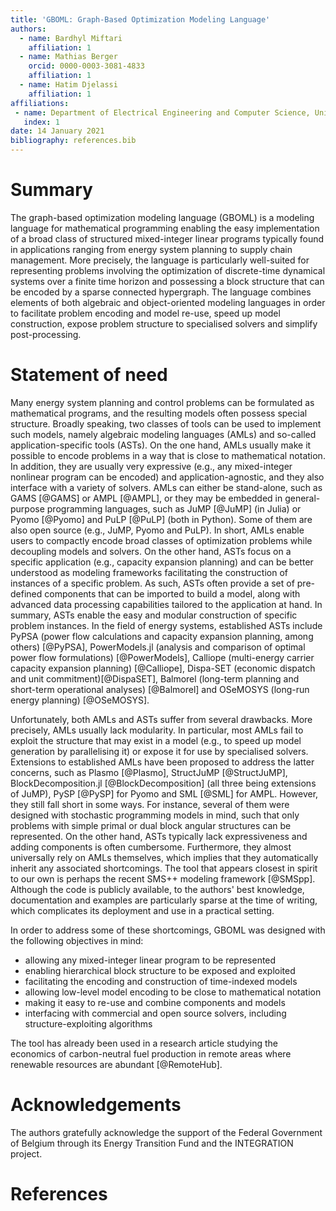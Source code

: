 ```yaml
---
title: 'GBOML: Graph-Based Optimization Modeling Language'
authors:
  - name: Bardhyl Miftari
    affiliation: 1
  - name: Mathias Berger
    orcid: 0000-0003-3081-4833
    affiliation: 1
  - name: Hatim Djelassi
    affiliation: 1
affiliations:
 - name: Department of Electrical Engineering and Computer Science, University of Liège, Liège, Belgium
   index: 1
date: 14 January 2021
bibliography: references.bib
---
```


# Summary

The graph-based optimization modeling language (GBOML) is a modeling language for mathematical programming enabling the easy implementation of a broad class of structured mixed-integer linear programs typically found in applications ranging from energy system planning to supply chain management. More precisely, the language is particularly well-suited for representing problems involving the optimization of discrete-time dynamical systems over a finite time horizon and possessing a block structure that can be encoded by a sparse connected hypergraph. The language combines elements of both algebraic and object-oriented modeling languages in order to facilitate problem encoding and model re-use, speed up model construction, expose problem structure to specialised solvers and simplify post-processing.

# Statement of need

Many energy system planning and control problems can be formulated as mathematical programs, and the resulting models often possess special structure. Broadly speaking, two classes of tools can be used to implement such models, namely algebraic modeling languages (AMLs) and so-called application-specific tools (ASTs). On the one hand, AMLs usually make it possible to encode problems in a way that is close to mathematical notation. In addition, they are usually very expressive (e.g., any mixed-integer nonlinear program can be encoded) and application-agnostic, and they also interface with a variety of solvers. AMLs can either be stand-alone, such as GAMS [@GAMS] or AMPL [@AMPL], or they may be embedded in general-purpose programming languages, such as JuMP [@JuMP] (in Julia) or Pyomo [@Pyomo] and PuLP [@PuLP] (both in Python). Some of them are also open source (e.g., JuMP, Pyomo and PuLP). In short, AMLs enable users to compactly encode broad classes of optimization problems while decoupling models and solvers. On the other hand, ASTs focus on a specific application (e.g., capacity expansion planning) and can be better understood as modeling frameworks facilitating the construction of instances of a specific problem. As such, ASTs often provide a set of pre-defined components that can be imported to build a model, along with advanced data processing capabilities tailored to the application at hand. In summary, ASTs enable the easy and modular construction of specific problem instances. In the field of energy systems, established ASTs include PyPSA (power flow calculations and capacity expansion planning, among others) [@PyPSA], PowerModels.jl (analysis and comparison of optimal power flow formulations) [@PowerModels], Calliope (multi-energy carrier capacity expansion planning) [@Calliope], Dispa-SET (economic dispatch and unit commitment)[@DispaSET], Balmorel (long-term planning and short-term operational analyses) [@Balmorel] and OSeMOSYS (long-run energy planning) [@OSeMOSYS].

Unfortunately, both AMLs and ASTs suffer from several drawbacks. More precisely, AMLs usually lack modularity. In particular, most AMLs fail to exploit the structure that may exist in a model (e.g., to speed up model generation by parallelising it) or expose it for use by specialised solvers. Extensions to established AMLs have been proposed to address the latter concerns, such as Plasmo [@Plasmo], StructJuMP [@StructJuMP], BlockDecomposition.jl [@BlockDecomposition] (all three being extensions of JuMP), PySP [@PySP] for Pyomo and SML [@SML] for AMPL. However, they still fall short in some ways. For instance, several of them were designed with stochastic programming models in mind, such that only problems with simple primal or dual block angular structures can be represented. On the other hand, ASTs typically lack expressiveness and adding components is often cumbersome. Furthermore, they almost universally rely on AMLs themselves, which implies that they automatically inherit any associated shortcomings. The tool that appears closest in spirit to our own is perhaps the recent SMS++ modeling framework [@SMSpp]. Although the code is publicly available, to the authors' best knowledge, documentation and examples are particularly sparse at the time of writing, which complicates its deployment and use in a practical setting.

In order to address some of these shortcomings, GBOML was designed with the following objectives in mind:

- allowing any mixed-integer linear program to be represented
- enabling hierarchical block structure to be exposed and exploited
- facilitating the encoding and construction of time-indexed models
- allowing low-level model encoding to be close to mathematical notation
- making it easy to re-use and combine components and models
- interfacing with commercial and open source solvers, including structure-exploiting algorithms

The tool has already been used in a research article studying the economics of carbon-neutral fuel production in remote areas where renewable resources are abundant [@RemoteHub].

# Acknowledgements

The authors gratefully acknowledge the support of the Federal Government of Belgium through its Energy Transition Fund and the INTEGRATION project.

# References

